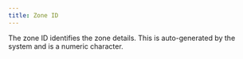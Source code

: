 ```yaml
---
title: Zone ID
---
```



The zone ID identifies the zone details. This is auto-generated by the system and is a numeric character.
